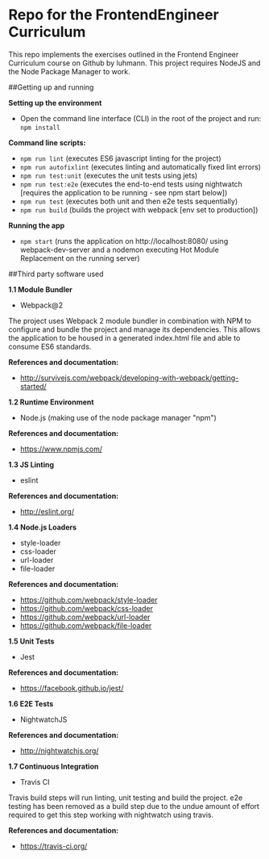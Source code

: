 # Repo for the FrontendEngineer Curriculum

This repo implements the exercises outlined in the  Frontend Engineer Curriculum course on Github by luhmann.
This project requires NodeJS and the Node Package Manager to work.

##Getting up and running

**Setting up the environment**
* Open the command line interface (CLI) in the root of the project and run: `npm install`

**Command line scripts:**
* `npm run lint`  (executes ES6 javascript linting for the project)
* `npm run autofixlint` (executes linting and automatically fixed lint errors)
* `npm run test:unit`  (executes the unit tests using jets)
* `npm run test:e2e` (executes the end-to-end tests using nightwatch [requires the application to be running - see npm start below])
* `npm run test` (executes both unit and then e2e tests sequentially)
* `npm run build`  (builds the project with webpack [env set to production])

**Running the app**
* `npm start`  (runs the application on http://localhost:8080/ using webpack-dev-server and a nodemon executing Hot Module Replacement on the running server)


##Third party software used

**1.1 Module Bundler**
* Webpack@2

The project uses Webpack 2 module bundler in combination with NPM to configure
and bundle the project and manage its dependencies. This allows the application
to be housed in a generated index.html file and able to consume ES6 standards.

**References and documentation:**
* http://survivejs.com/webpack/developing-with-webpack/getting-started/


**1.2 Runtime Environment**
* Node.js (making use of the node package manager "npm")

**References and documentation:**
* https://www.npmjs.com/


**1.3 JS Linting**
* eslint

**References and documentation:**
* http://eslint.org/


**1.4 Node.js Loaders**
* style-loader
* css-loader
* url-loader
* file-loader

**References and documentation:**
* https://github.com/webpack/style-loader
* https://github.com/webpack/css-loader
* https://github.com/webpack/url-loader
* https://github.com/webpack/file-loader

**1.5 Unit Tests**
* Jest

**References and documentation:**
* https://facebook.github.io/jest/


**1.6 E2E Tests**
* NightwatchJS

**References and documentation:**
* http://nightwatchjs.org/


**1.7 Continuous Integration**
* Travis CI

Travis build steps will run linting, unit testing and build the project.
e2e testing has been removed as a build step due to the undue amount of
effort required to get this step working with nightwatch using travis.

**References and documentation:**
* https://travis-ci.org/
